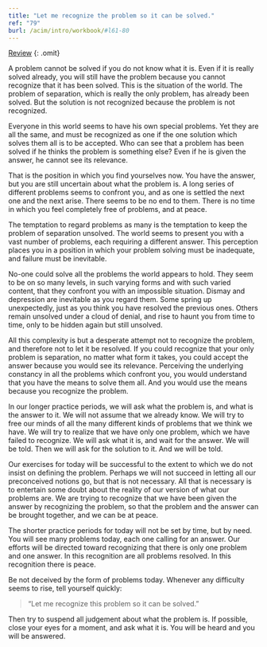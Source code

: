 ```yaml
---
title: "Let me recognize the problem so it can be solved."
ref: "79"
burl: /acim/intro/workbook/#l61-80
---
```


<a class="hide-review" href="/workbook/l090/#l079">Review</a>
{: .omit}

A problem cannot be solved if you do not know what it is. Even if it is
really solved already, you will still have the problem because you
cannot recognize that it has been solved. This is the situation of the
world. The problem of separation, which is really the only problem, has
already been solved. But the solution is not recognized because the
problem is not recognized.

Everyone in this world seems to have his own special problems. Yet they
are all the same, and must be recognized as one if the one solution
which solves them all is to be accepted. Who can see that a problem has
been solved if he thinks the problem is something else? Even if he is
given the answer, he cannot see its relevance.

That is the position in which you find yourselves now. You have the
answer, but you are still uncertain about what the problem is. A long
series of different problems seems to confront you, and as one is
settled the next one and the next arise. There seems to be no end to
them. There is no time in which you feel completely free of problems,
and at peace.

The temptation to regard problems as many is the temptation to keep the
problem of separation unsolved. The world seems to present you with a
vast number of problems, each requiring a different answer. This
perception places you in a position in which your problem solving must
be inadequate, and failure must be inevitable.

No-one could solve all the problems the world appears to hold. They seem
to be on so many levels, in such varying forms and with such varied
content, that they confront you with an impossible situation. Dismay and
depression are inevitable as you regard them. Some spring up
unexpectedly, just as you think you have resolved the previous ones.
Others remain unsolved under a cloud of denial, and rise to haunt you
from time to time, only to be hidden again but still unsolved.

All this complexity is but a desperate attempt not to recognize the
problem, and therefore not to let it be resolved. If you could recognize
that your only problem is separation, no matter what form
it takes, you could accept the answer because you would see its
relevance. Perceiving the underlying constancy in all the problems which
confront you, you would understand that you have the means to solve them
all. And you would use the means because you recognize the problem.

In our longer practice periods, we will ask what the problem is, and
what is the answer to it. We will not assume that we already know. We
will try to free our minds of all the many different kinds of problems
that we think we have. We will try to realize that we have only one
problem, which we have failed to recognize. We will ask what it is, and
wait for the answer. We will be told. Then we will ask for the solution
to it. And we will be told.

Our exercises for today will be successful to the extent to which we do
not insist on defining the problem. Perhaps we will not succeed in
letting all our preconceived notions go, but that is not necessary. All
that is necessary is to entertain some doubt about the reality of our
version of what our problems are. We are trying to recognize that we
have been given the answer by recognizing the problem, so that the
problem and the answer can be brought together, and we can be at peace.

The shorter practice periods for today will not be set by time, but by
need. You will see many problems today, each one calling for an answer.
Our efforts will be directed toward recognizing that there is only one
problem and one answer. In this recognition are all problems resolved.
In this recognition there is peace.

Be not deceived by the form of problems today. Whenever any difficulty
seems to rise, tell yourself quickly:

> “Let me recognize this problem so it can be solved.”

Then try to suspend all judgement about what the problem is. If
possible, close your eyes for a moment, and ask what it is. You will be
heard and you will be answered.

